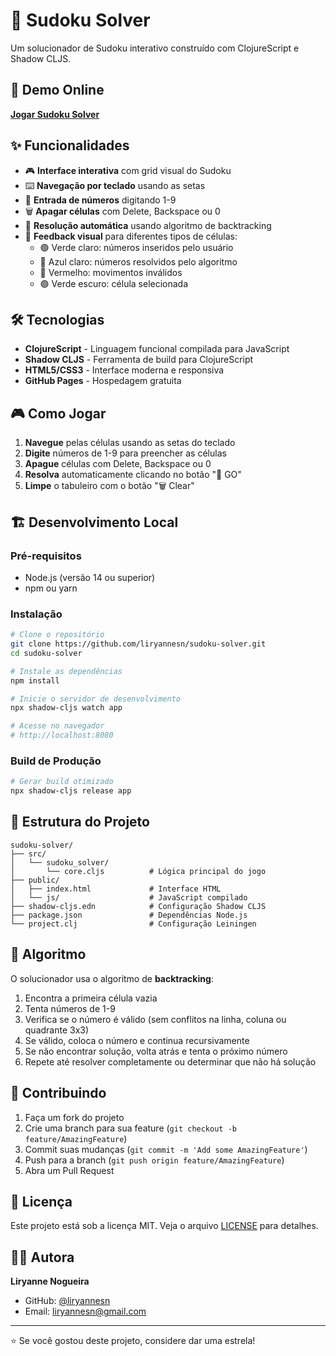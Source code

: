 # 🎯 Sudoku Solver

Um solucionador de Sudoku interativo construído com ClojureScript e Shadow CLJS.

## 🚀 Demo Online

**[Jogar Sudoku Solver](https://liryanne.github.io/sudoku-solver/)**

## ✨ Funcionalidades

- 🎮 **Interface interativa** com grid visual do Sudoku
- ⌨️ **Navegação por teclado** usando as setas
- 🔢 **Entrada de números** digitando 1-9
- 🗑️ **Apagar células** com Delete, Backspace ou 0
- 🤖 **Resolução automática** usando algoritmo de backtracking
- 🎨 **Feedback visual** para diferentes tipos de células:
  - 🟢 Verde claro: números inseridos pelo usuário
  - 🔵 Azul claro: números resolvidos pelo algoritmo
  - 🔴 Vermelho: movimentos inválidos
  - 🟢 Verde escuro: célula selecionada

## 🛠️ Tecnologias

- **ClojureScript** - Linguagem funcional compilada para JavaScript
- **Shadow CLJS** - Ferramenta de build para ClojureScript
- **HTML5/CSS3** - Interface moderna e responsiva
- **GitHub Pages** - Hospedagem gratuita

## 🎮 Como Jogar

1. **Navegue** pelas células usando as setas do teclado
2. **Digite** números de 1-9 para preencher as células
3. **Apague** células com Delete, Backspace ou 0
4. **Resolva** automaticamente clicando no botão "🚀 GO"
5. **Limpe** o tabuleiro com o botão "🗑️ Clear"

## 🏗️ Desenvolvimento Local

### Pré-requisitos

- Node.js (versão 14 ou superior)
- npm ou yarn

### Instalação

```bash
# Clone o repositório
git clone https://github.com/liryannesn/sudoku-solver.git
cd sudoku-solver

# Instale as dependências
npm install

# Inicie o servidor de desenvolvimento
npx shadow-cljs watch app

# Acesse no navegador
# http://localhost:8080
```

### Build de Produção

```bash
# Gerar build otimizado
npx shadow-cljs release app
```

## 📁 Estrutura do Projeto

```
sudoku-solver/
├── src/
│   └── sudoku_solver/
│       └── core.cljs          # Lógica principal do jogo
├── public/
│   ├── index.html             # Interface HTML
│   └── js/                    # JavaScript compilado
├── shadow-cljs.edn            # Configuração Shadow CLJS
├── package.json               # Dependências Node.js
└── project.clj                # Configuração Leiningen
```

## 🧠 Algoritmo

O solucionador usa o algoritmo de **backtracking**:

1. Encontra a primeira célula vazia
2. Tenta números de 1-9
3. Verifica se o número é válido (sem conflitos na linha, coluna ou quadrante 3x3)
4. Se válido, coloca o número e continua recursivamente
5. Se não encontrar solução, volta atrás e tenta o próximo número
6. Repete até resolver completamente ou determinar que não há solução

## 🤝 Contribuindo

1. Faça um fork do projeto
2. Crie uma branch para sua feature (`git checkout -b feature/AmazingFeature`)
3. Commit suas mudanças (`git commit -m 'Add some AmazingFeature'`)
4. Push para a branch (`git push origin feature/AmazingFeature`)
5. Abra um Pull Request

## 📝 Licença

Este projeto está sob a licença MIT. Veja o arquivo [LICENSE](LICENSE) para detalhes.

## 👩‍💻 Autora

**Liryanne Nogueira**
- GitHub: [@liryannesn](https://github.com/liryannesn)
- Email: liryannesn@gmail.com

---

⭐ Se você gostou deste projeto, considere dar uma estrela!
